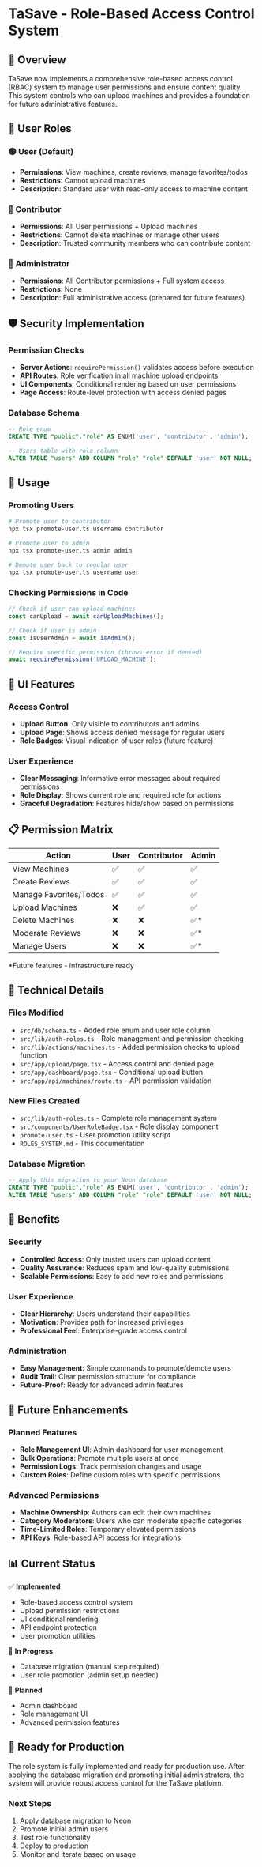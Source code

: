 # TaSave - Role-Based Access Control System

## 🔐 Overview

TaSave now implements a comprehensive role-based access control (RBAC) system to manage user permissions and ensure content quality. This system controls who can upload machines and provides a foundation for future administrative features.

## 👥 User Roles

### 🟢 User (Default)
- **Permissions**: View machines, create reviews, manage favorites/todos
- **Restrictions**: Cannot upload machines
- **Description**: Standard user with read-only access to machine content

### 🔵 Contributor
- **Permissions**: All User permissions + Upload machines
- **Restrictions**: Cannot delete machines or manage other users
- **Description**: Trusted community members who can contribute content

### 🔴 Administrator
- **Permissions**: All Contributor permissions + Full system access
- **Restrictions**: None
- **Description**: Full administrative access (prepared for future features)

## 🛡️ Security Implementation

### Permission Checks
- **Server Actions**: `requirePermission()` validates access before execution
- **API Routes**: Role verification in all machine upload endpoints
- **UI Components**: Conditional rendering based on user permissions
- **Page Access**: Route-level protection with access denied pages

### Database Schema
```sql
-- Role enum
CREATE TYPE "public"."role" AS ENUM('user', 'contributor', 'admin');

-- Users table with role column
ALTER TABLE "users" ADD COLUMN "role" "role" DEFAULT 'user' NOT NULL;
```

## 🚀 Usage

### Promoting Users
```bash
# Promote user to contributor
npx tsx promote-user.ts username contributor

# Promote user to admin
npx tsx promote-user.ts admin admin

# Demote user back to regular user
npx tsx promote-user.ts username user
```

### Checking Permissions in Code
```typescript
// Check if user can upload machines
const canUpload = await canUploadMachines();

// Check if user is admin
const isUserAdmin = await isAdmin();

// Require specific permission (throws error if denied)
await requirePermission('UPLOAD_MACHINE');
```

## 🎨 UI Features

### Access Control
- **Upload Button**: Only visible to contributors and admins
- **Upload Page**: Shows access denied message for regular users
- **Role Badges**: Visual indication of user roles (future feature)

### User Experience
- **Clear Messaging**: Informative error messages about required permissions
- **Role Display**: Shows current role and required role for actions
- **Graceful Degradation**: Features hide/show based on permissions

## 📋 Permission Matrix

| Action | User | Contributor | Admin |
|--------|------|-------------|-------|
| View Machines | ✅ | ✅ | ✅ |
| Create Reviews | ✅ | ✅ | ✅ |
| Manage Favorites/Todos | ✅ | ✅ | ✅ |
| Upload Machines | ❌ | ✅ | ✅ |
| Delete Machines | ❌ | ❌ | ✅* |
| Moderate Reviews | ❌ | ❌ | ✅* |
| Manage Users | ❌ | ❌ | ✅* |

*Future features - infrastructure ready

## 🔧 Technical Details

### Files Modified
- `src/db/schema.ts` - Added role enum and user role column
- `src/lib/auth-roles.ts` - Role management and permission checking
- `src/lib/actions/machines.ts` - Added permission checks to upload function
- `src/app/upload/page.tsx` - Access control and denied page
- `src/app/dashboard/page.tsx` - Conditional upload button
- `src/app/api/machines/route.ts` - API permission validation

### New Files Created
- `src/lib/auth-roles.ts` - Complete role management system
- `src/components/UserRoleBadge.tsx` - Role display component
- `promote-user.ts` - User promotion utility script
- `ROLES_SYSTEM.md` - This documentation

### Database Migration
```sql
-- Apply this migration to your Neon database
CREATE TYPE "public"."role" AS ENUM('user', 'contributor', 'admin');
ALTER TABLE "users" ADD COLUMN "role" "role" DEFAULT 'user' NOT NULL;
```

## 🎯 Benefits

### Security
- **Controlled Access**: Only trusted users can upload content
- **Quality Assurance**: Reduces spam and low-quality submissions
- **Scalable Permissions**: Easy to add new roles and permissions

### User Experience
- **Clear Hierarchy**: Users understand their capabilities
- **Motivation**: Provides path for increased privileges
- **Professional Feel**: Enterprise-grade access control

### Administration
- **Easy Management**: Simple commands to promote/demote users
- **Audit Trail**: Clear permission structure for compliance
- **Future-Proof**: Ready for advanced admin features

## 🔮 Future Enhancements

### Planned Features
- **Role Management UI**: Admin dashboard for user management
- **Bulk Operations**: Promote multiple users at once
- **Permission Logs**: Track permission changes and usage
- **Custom Roles**: Define custom roles with specific permissions

### Advanced Permissions
- **Machine Ownership**: Authors can edit their own machines
- **Category Moderators**: Users who can moderate specific categories
- **Time-Limited Roles**: Temporary elevated permissions
- **API Keys**: Role-based API access for integrations

## 📊 Current Status

✅ **Implemented**
- Role-based access control system
- Upload permission restrictions
- UI conditional rendering
- API endpoint protection
- User promotion utilities

🚧 **In Progress**
- Database migration (manual step required)
- User role promotion (admin setup needed)

🔮 **Planned**
- Admin dashboard
- Role management UI
- Advanced permission features

## 🎉 Ready for Production

The role system is fully implemented and ready for production use. After applying the database migration and promoting initial administrators, the system will provide robust access control for the TaSave platform.

### Next Steps
1. Apply database migration to Neon
2. Promote initial admin users
3. Test role functionality
4. Deploy to production
5. Monitor and iterate based on usage